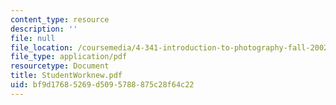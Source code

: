 ```yaml
---
content_type: resource
description: ''
file: null
file_location: /coursemedia/4-341-introduction-to-photography-fall-2002/bf9d17685269d5095788875c28f64c22_StudentWorknew.pdf
file_type: application/pdf
resourcetype: Document
title: StudentWorknew.pdf
uid: bf9d1768-5269-d509-5788-875c28f64c22
---
```

